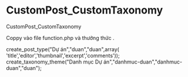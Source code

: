 # CustomPost_CustomTaxonomy
CustomPost_CustomTaxonomy

Coppy vào file function.php và thưởng thức .

create_post_type("Dự án","duan","duan",array( 'title','editor','thumbnail','excerpt','comments'));
create_taxonomy_theme("Danh mục Dự án","danhmuc-duan","danhmuc-duan","duan");
